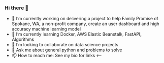 ### Hi there 👋

- 🔭 I’m currently working on delivering a project to help Family Promise of Spokane, WA, a non-profit company, create an user dashboard and high accuracy machine learning model
- 🌱 I’m currently learning Docker, AWS Elastic Beanstalk, FastAPI, Algorithms
- 👯 I’m looking to collaborate on data science projects
- 💬 Ask me about general python and problems to solve
- 📫 How to reach me: See my bio for links
<--
